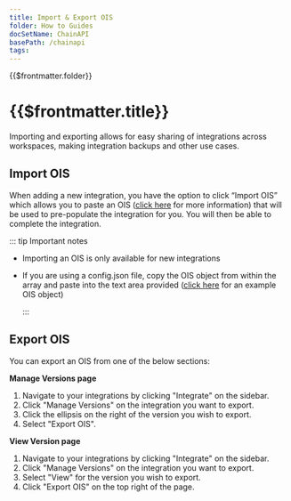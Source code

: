 ```yaml
---
title: Import & Export OIS
folder: How to Guides
docSetName: ChainAPI
basePath: /chainapi
tags:
---
```


<TitleSpan>{{$frontmatter.folder}}</TitleSpan>

# {{$frontmatter.title}}

<TocHeader />
<TOC class="table-of-contents" :include-level="[2,3]" />

Importing and exporting allows for easy sharing of integrations across
workspaces, making integration backups and other use cases.

## Import OIS

When adding a new integration, you have the option to click “Import OIS” which
allows you to paste an OIS ([click here](https://docs.api3.org/ois/latest/) for
more information) that will be used to pre-populate the integration for you. You
will then be able to complete the integration.

::: tip Important notes

- Importing an OIS is only available for new integrations
- If you are using a config.json file, copy the OIS object from within the array
  and paste into the text area provided
  ([click here](https://docs.api3.org/ois/latest/example.html) for an example
  OIS object)

  :::

## Export OIS

You can export an OIS from one of the below sections:

**Manage Versions page**

1. Navigate to your integrations by clicking "Integrate" on the sidebar.
2. Click "Manage Versions" on the integration you want to export.
3. Click the ellipsis on the right of the version you wish to export.
4. Select "Export OIS".

**View Version page**

1. Navigate to your integrations by clicking "Integrate" on the sidebar.
2. Click "Manage Versions" on the integration you want to export.
3. Select "View" for the version you wish to export.
4. Click "Export OIS" on the top right of the page.

